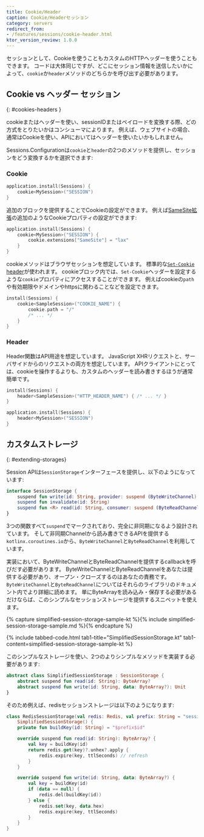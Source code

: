 ```yaml
---
title: Cookie/Header
caption: Cookie/Headerセッション
category: servers
redirect_from:
- /features/sessions/cookie-header.html
ktor_version_review: 1.0.0
---
```


セッションとして、Cookieを使うこともカスタムのHTTPヘッダーを使うこともできます。
コードは大体同じですが、どこにセッション情報を送信したいかによって、`cookie`か`header`メソッドのどちらかを呼び出す必要があります。

## Cookie vs ヘッダー セッション
{: #cookies-headers }

cookieまたはヘッダーを使い、sessionIDまたはペイロードを変換する際、どの方式をとりたいかはコンシューマによります。
例えば、ウェブサイトの場合、通常はCookieを使い、APIにおいてはヘッダーを使いたいかもしれません。

Sessions.Configurationは`cookie`と`header`の2つのメソッドを提供し、セッションをどう変換するかを選択できます: 

### Cookie

```kotlin
application.install(Sessions) {
    cookie<MySession>("SESSION")
} 
```

追加のブロックを提供することでCookieの設定ができます。
例えば[SameSite拡張](https://caniuse.com/#search=samesite)の追加のようなCookieプロパティの設定ができます:

```kotlin
application.install(Sessions) {
    cookie<MySession>("SESSION") {
        cookie.extensions["SameSite"] = "lax"
    }
} 
```

cookieメソッドはブラウザセッションを想定しています。
標準的な[`Set-Cookie` header](https://developer.mozilla.org/es/docs/Web/HTTP/Headers/Set-Cookie)が使われます。
cookieブロック内では、`Set-Cookie`ヘッダーを設定するような`cookie`プロパティにアクセスすることができます。
例えばcookieの`path`や有効期限やドメインやhttpsに関わることなどを設定できます。

```kotlin
install(Sessions) {
    cookie<SampleSession>("COOKIE_NAME") {
        cookie.path = "/"
        /* ... */
    }
}
```

### Header

Header関数はAPI用途を想定しています。
JavaScript XHRリクエストと、サーバサイドからのリクエストの両方を想定しています。
APIクライアントにとっては、cookieを操作するよりも、カスタムのヘッダーを読み書きするほうが通常簡単です。

```kotlin
install(Sessions) {
    header<SampleSession>("HTTP_HEADER_NAME") { /* ... */ }
}
```

```kotlin
application.install(Sessions) {
    header<MySession>("SESSION")
} 
```

## カスタムストレージ
{: #extending-storages}

Session APIは`SessionStorage`インターフェースを提供し、以下のようになっています:

```kotlin
interface SessionStorage {
    suspend fun write(id: String, provider: suspend (ByteWriteChannel) -> Unit)
    suspend fun invalidate(id: String)
    suspend fun <R> read(id: String, consumer: suspend (ByteReadChannel) -> R): R
}
```

3つの関数すべて`suspend`でマークされており、完全に非同期になるよう設計されています。
そして非同期Channelから読み書きできるAPIを提供する`kotlinx.coroutines.io`から、`ByteWriteChannel`と`ByteReadChannel`を利用しています。

実装において、ByteWriteChannelとByteReadChannelを提供するcallbackを呼びだす必要があります。
ByteWriteChannelとByteReadChannelをあなたは提供する必要があり、オープン・クローズするのはあなたの責務です。
`ByteWriteChannel`と`ByteReadChannel`についてはそれらのライブラリのドキュメント内でより詳細に読めます。
単にByteArrayを読み込み・保存する必要があるだけならば、このシンプルなセッションストレージを提供するスニペットを使えます。

{% capture simplified-session-storage-sample-kt %}{% include simplified-session-storage-sample.md %}{% endcapture %}

{% include tabbed-code.html
    tab1-title="SimplifiedSessionStorage.kt" tab1-content=simplified-session-storage-sample-kt
%}


このシンプルなストレージを使い、2つのよりシンプルなメソッドを実装する必要があります:

```kotlin
abstract class SimplifiedSessionStorage : SessionStorage {
    abstract suspend fun read(id: String): ByteArray?
    abstract suspend fun write(id: String, data: ByteArray?): Unit
}
```

そのため例えば、redisセッションストレージは以下のようになります:

```kotlin
class RedisSessionStorage(val redis: Redis, val prefix: String = "session_", val ttlSeconds: Int = 3600) :
    SimplifiedSessionStorage() {
    private fun buildKey(id: String) = "$prefix$id"

    override suspend fun read(id: String): ByteArray? {
        val key = buildKey(id)
        return redis.get(key)?.unhex?.apply {
            redis.expire(key, ttlSeconds) // refresh
        }
    }

    override suspend fun write(id: String, data: ByteArray?) {
        val key = buildKey(id)
        if (data == null) {
            redis.del(buildKey(id))
        } else {
            redis.set(key, data.hex)
            redis.expire(key, ttlSeconds)
        }
    }
}
```
